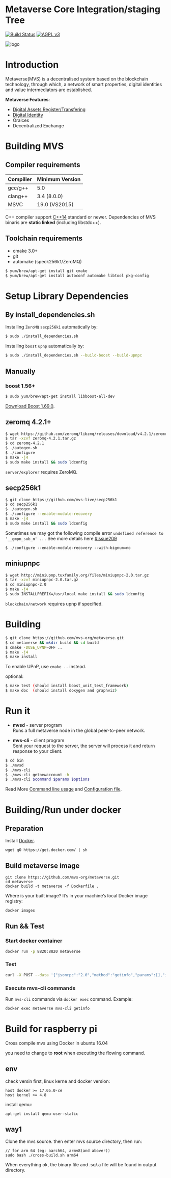 Metaverse Core Integration/staging Tree
=========================
[![Build Status](https://travis-ci.org/mvs-org/metaverse.svg?branch=master)](https://travis-ci.org/mvs-org/metaverse)
[![AGPL v3](https://img.shields.io/badge/license-AGPL%20v3-brightgreen.svg)](./LICENSE)

![logo](https://www.myetpwallet.com/icons/metaverse.png)
# Introduction
Metaverse(MVS) is a decentralised system based on the blockchain technology, through which, a network of smart properties, digital identities and value intermediators are established.

**Metaverse Features**:
- [Digital Assets Register/Transfering](http://docs.mvs.org/whitepaper/index.html)
- [Digital Identity](http://docs.mvs.org/whitepaper/digital-identity.html)
- Oralces
- Decentralized Exchange

# Building MVS

## Compiler requirements
| Compilier | Minimum Version |
| ---------| ---------------- |
| gcc/g++ |   5.0             |
| clang++ |   3.4 (8.0.0)     |
| MSVC    |   19.0 (VS2015)   |

C++ compiler support [C++14](http://en.cppreference.com/w/cpp/compiler_support) standard or newer.
Dependencies of MVS binaris are **static linked** (including libstdc++).

## Toolchain requirements
- cmake 3.0+
- git
- automake (speck256k1/ZeroMQ)

```bash
$ yum/brew/apt-get install git cmake
$ yum/brew/apt-get install autoconf automake libtool pkg-config
```


# Setup Library Dependencies

## By install_dependencies.sh
Installing `ZeroMQ` `secp256k1` automatically by:
```bash
$ sudo ./install_dependencies.sh
```
Installing `boost` `upnp` automatically by:
```bash
$ sudo ./install_dependencies.sh --build-boost --build-upnpc
```
## Manually
### boost 1.56+
```bash
$ sudo yum/brew/apt-get install libboost-all-dev
```
[Download Boost 1.69.0](https://dl.bintray.com/boostorg/release/1.69.0/source/boost_1_69_0.tar.gz).

## zeromq 4.2.1+
```bash
$ wget https://github.com/zeromq/libzmq/releases/download/v4.2.1/zeromq-4.2.1.tar.gz
$ tar -xzvf zeromq-4.2.1.tar.gz
$ cd zeromq-4.2.1
$ ./autogen.sh
$ ./configure
$ make -j4
$ sudo make install && sudo ldconfig
```
`server/explorer` requires ZeroMQ.

## secp256k1 
```bash
$ git clone https://github.com/mvs-live/secp256k1
$ cd secp256k1
$ ./autogen.sh
$ ./configure --enable-module-recovery
$ make -j4
$ sudo make install && sudo ldconfig
```

Sometimes we may got the following compile error `undefined reference to '__gmpn_sub_n' ...`
See more details here [#issue209](https://github.com/mvs-org/metaverse/issues/209)
```
$ ./configure --enable-module-recovery --with-bignum=no
```

## miniupnpc
```bash
$ wget http://miniupnp.tuxfamily.org/files/miniupnpc-2.0.tar.gz
$ tar -xzvf miniupnpc-2.0.tar.gz
$ cd miniupnpc-2.0
$ make -j4
$ sudo INSTALLPREFIX=/usr/local make install && sudo ldconfig
```
`blockchain/network` requires upnp if specified.

# Building
```bash
$ git clone https://github.com/mvs-org/metaverse.git
$ cd metaverse && mkdir build && cd build
$ cmake -DUSE_UPNP=OFF ..
$ make -j4
$ make install
```
To enable UPnP, use `cmake ..` instead.

optional:
```bash
$ make test (should install boost_unit_test_framework)
$ make doc  (should install doxygen and graphviz)
```

# Run it
 - **mvsd** - server program  
   Runs a full metaverse node in the global peer-to-peer network.

 - **mvs-cli** - client program  
   Sent your request to the server, the server will process it and return response to your client.

```bash
$ cd bin
$ ./mvsd
$ ./mvs-cli
$ ./mvs-cli getnewaccount -h
$ ./mvs-cli $command $params $options
```
Read More [Command line usage](https://docs.mvs.org/docs/command-line.html) and [Configuration file](https://docs.mvs.org/docs/config-file.html).

# Building/Run under docker

## Preparation
Install [Docker](https://docs.docker.com/).
```
wget qO https://get.docker.com/ | sh
```

## Build metaverse image
```
git clone https://github.com/mvs-org/metaverse.git
cd metaverse
docker build -t metaverse -f Dockerfile .
```

Where is your built image? It’s in your machine’s local Docker image registry:
```bash
docker images
```

## Run && Test

### Start docker container
```bash
docker run -p 8820:8820 metaverse
```

### Test
```bash
curl -X POST --data '{"jsonrpc":"2.0","method":"getinfo","params":[],"id":25}' http://127.0.0.1:8820/rpc/v2
```

### Execute mvs-cli commands
Run `mvs-cli` commands via `docker exec` command. Example:
```bash
docker exec metaverse mvs-cli getinfo
```

# Build for raspberry pi

Cross compile mvs using Docker in ubuntu 16.04

you need to change to **root** when executing the flowing command.

## env

check versin first, linux kerne and docker version:

```
host docker >= 17.05.0-ce
host kernel >= 4.8
```

install qemu:

```
apt-get install qemu-user-static
```

## way1

Clone the mvs source.
then enter mvs source directory, then run:

```
// for arm 64 (eg: aarch64, armv8(and abover))
sudo bash ./cross-build.sh arm64
```

When everything ok, the binary file and .so/.a file will be found in output directory.
